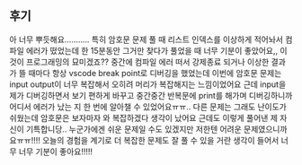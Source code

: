 ## 후기
아 너무 뿌듯해요...........
특히 암호문 문제 풀 때 리스트 인덱스를 이상하게 적어놔서 컴파일 에러가 떴었는데 한 15분동안 그거만 찾다가 풀었을 때 너무 기분이 좋았어요,, 이것이 프로그래밍의 묘미겠죠??
중간에 컴파일 에러 떠서 강제종료 되거나 이상한 결과가 뜰 때마다 항상 vscode break point로 디버깅을 했었는데 이번에 암호문 문제는 input output이 너무 복잡해서 오히려 머리가 복잡해지는 느낌이었어요 근데 input을 제가 디버깅하면서 보기 편하게 바꾸고 중간중간 반복문에 print를 해가며 디버깅하니까 어디서 에러가 났는 지 한 번에 알아챌 수 있었어요ㅠㅠ.. 다른 문제는 그래도 난이도가 쉬웠는데 암호문은 보자마자 와 복잡하겠다 생각이 났어요 근데도 이렇게 풀어낸 제 자신이 기특합니당.. 누군가에겐 쉬운 문제일 수도 있겠지만 저한텐 어려운 문제였으니까요ㅠㅠ!!!! 오늘의 경험을 계기로 더 복잡한 문제도 잘 풀 수 있을 거란 생각이 들어서 너무 너무 기분이 좋아요!!!!!